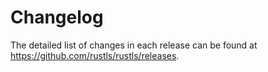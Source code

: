 # Changelog

The detailed list of changes in each release can be found at
https://github.com/rustls/rustls/releases.
